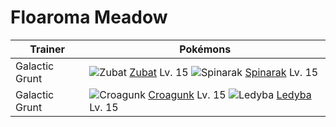 # Floaroma Meadow

Trainer                    | Pokémons
---                        | ---
Galactic Grunt             | ![][041]  [Zubat] Lv. 15  ![][167]  [Spinarak] Lv. 15
Galactic Grunt             | ![][453]  [Croagunk] Lv. 15  ![][165]  [Ledyba] Lv. 15
[041]: https://raw.githubusercontent.com/PokeAPI/sprites/master/sprites/pokemon/41.png "Zubat"
[165]: https://raw.githubusercontent.com/PokeAPI/sprites/master/sprites/pokemon/165.png "Ledyba"
[167]: https://raw.githubusercontent.com/PokeAPI/sprites/master/sprites/pokemon/167.png "Spinarak"
[453]: https://raw.githubusercontent.com/PokeAPI/sprites/master/sprites/pokemon/453.png "Croagunk"
[Zubat]: /pokemon_changes/041.md
[Ledyba]: /pokemon_changes/165.md
[Spinarak]: /pokemon_changes/167.md
[Croagunk]: /pokemon_changes/453.md
